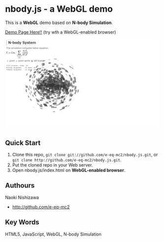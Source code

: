 nbody.js - a WebGL demo
========
This is a **WebGL** demo based on **N-body Simulation**.

[Demo Page Here!!](http://e-eq-mc2.github.io/nbody.js/) (try wth a WebGL-enabled browser)

![](img/thumbnail.png?raw=true)

Quick Start
--------
1. Clone this repo, `git clone git://github.com/e-eq-mc2/nbody.js.git`, or `git clone http://github.com/e-eq-mc2/nbody.js.git`.
2. Put the cloned repo in your Web server.
3. Open nbody.js/index.html on **WebGL-enabled browser**.

Authours
--------
Naoki Nishizawa
* <http://github.com/e-eq-mc2>

Key Words
--------
HTML5, JavaScript, WebGL, N-body Simulation
